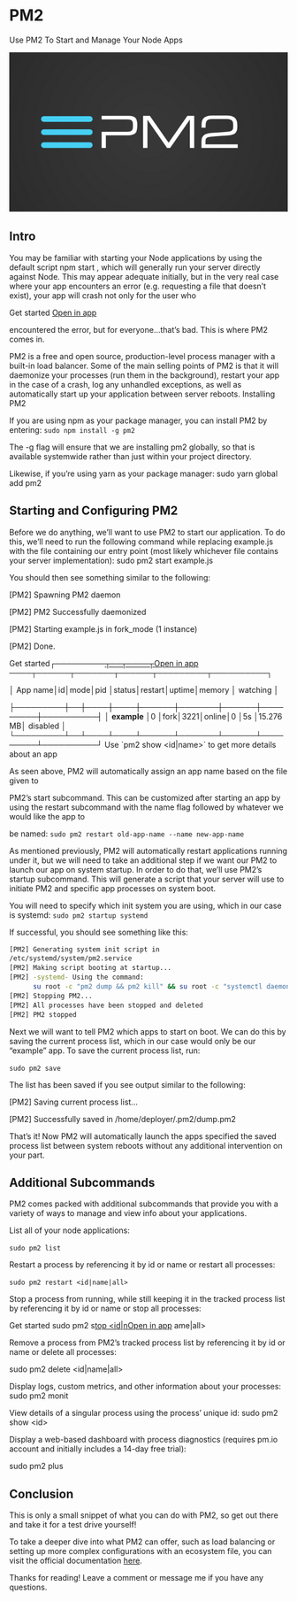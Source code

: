 # PM2

Use PM2 To Start and Manage Your Node Apps

![](../../.gitbook/assets/1%20%281%29.png)

## Intro

You may be familiar with starting your Node applications by using the default script npm start , which will generally run your server directly against Node. This may appear adequate initially, but in the very real case where your app encounters an error \(e.g. requesting a file that doesn’t exist\), your app will crash not only for the user who

Get started [Open in app](https://rsci.app.link/?%24canonical_url=https%3A%2F%2Fmedium.com%2Fp%2F1a2e43feb2d6&~feature=LoOpenInAppButton&~channel=ShowPostUnderUser&~stage=mobileNavBar&source=post_page-----1a2e43feb2d6--------------------------------)

encountered the error, but for everyone…that’s bad. This is where PM2 comes in.

PM2 is a free and open source, production-level process manager with a built-in load balancer. Some of the main selling points of PM2 is that it will daemonize your processes \(run them in the background\), restart your app in the case of a crash, log any unhandled exceptions, as well as automatically start up your application between server reboots. Installing PM2

If you are using npm as your package manager, you can install PM2 by entering: `sudo npm install -g pm2`

The -g flag will ensure that we are installing pm2 globally, so that is available systemwide rather than just within your project directory.

Likewise, if you’re using yarn as your package manager: sudo yarn global add pm2

## Starting and Configuring PM2

Before we do anything, we’ll want to use PM2 to start our application. To do this, we’ll need to run the following command while replacing example.js with the file containing our entry point \(most likely whichever file contains your server implementation\): sudo pm2 start example.js

You should then see something similar to the following:

\[PM2\] Spawning PM2 daemon

\[PM2\] PM2 Successfully daemonized

\[PM2\] Starting example.js in fork\_mode \(1 instance\)

\[PM2\] Done.

Get started┌─────────[┬──┬────┬](https://rsci.app.link/?%24canonical_url=https%3A%2F%2Fmedium.com%2Fp%2F1a2e43feb2d6&~feature=LoOpenInAppButton&~channel=ShowPostUnderUser&~stage=mobileNavBar&source=post_page-----1a2e43feb2d6--------------------------------)[Open in app](https://rsci.app.link/?%24canonical_url=https%3A%2F%2Fmedium.com%2Fp%2F1a2e43feb2d6&~feature=LoOpenInAppButton&~channel=ShowPostUnderUser&~stage=mobileNavBar&source=post_page-----1a2e43feb2d6--------------------------------) ────┬──────┬───────┬──────┬─────────┬──────────┐

│ App name│id│mode│pid │status│restart│uptime│memory │ watching │

├─────────┼──┼────┼────┼──────┼───────┼──────┼─────────┼──────────┤ │ **example** │0 │fork│3221│online│0 │5s │15.276 MB│ disabled │ └─────────┴──┴────┴────┴──────┴───────┴──────┴─────────┴──────────┘ Use \`pm2 show &lt;id\|name&gt;\` to get more details about an app

As seen above, PM2 will automatically assign an app name based on the file given to

PM2’s start subcommand. This can be customized after starting an app by using the restart subcommand with the name flag followed by whatever we would like the app to

be named: `sudo pm2 restart old-app-name --name new-app-name`

As mentioned previously, PM2 will automatically restart applications running under it, but we will need to take an additional step if we want our PM2 to launch our app on system startup. In order to do that, we’ll use PM2’s startup subcommand. This will generate a script that your server will use to initiate PM2 and specific app processes on system boot.

You will need to specify which init system you are using, which in our case is systemd: `sudo pm2 startup systemd`

If successful, you should see something like this:

```bash
[PM2] Generating system init script in  
/etc/systemd/system/pm2.service 
[PM2] Making script booting at startup... 
[PM2] -systemd- Using the command: 
      su root -c "pm2 dump && pm2 kill" && su root -c "systemctl daemon-reload && systemctl enable pm2 && systemctl start pm2" [PM2] Dumping processes 
[PM2] Stopping PM2... 
[PM2] All processes have been stopped and deleted 
[PM2] PM2 stopped 

```

Next we will want to tell PM2 which apps to start on boot. We can do this by saving the current process list, which in our case would only be our “example” app. To save the current process list, run:

`sudo pm2 save`

The list has been saved if you see output similar to the following:

\[PM2\] Saving current process list...

\[PM2\] Successfully saved in /home/deployer/.pm2/dump.pm2

That’s it! Now PM2 will automatically launch the apps specified the saved process list between system reboots without any additional intervention on your part.

## Additional Subcommands

PM2 comes packed with additional subcommands that provide you with a variety of ways to manage and view info about your applications.

List all of your node applications:

`sudo pm2 list`

Restart a process by referencing it by id or name or restart all processes:

`sudo pm2 restart <id|name|all>`

Stop a process from running, while still keeping it in the tracked process list by referencing it by id or name or stop all processes:

Get started sudo pm2 s[top &lt;id\|n](https://rsci.app.link/?%24canonical_url=https%3A%2F%2Fmedium.com%2Fp%2F1a2e43feb2d6&~feature=LoOpenInAppButton&~channel=ShowPostUnderUser&~stage=mobileNavBar&source=post_page-----1a2e43feb2d6--------------------------------)[Open in app](https://rsci.app.link/?%24canonical_url=https%3A%2F%2Fmedium.com%2Fp%2F1a2e43feb2d6&~feature=LoOpenInAppButton&~channel=ShowPostUnderUser&~stage=mobileNavBar&source=post_page-----1a2e43feb2d6--------------------------------) ame\|all&gt;

Remove a process from PM2’s tracked process list by referencing it by id or name or delete all processes:

sudo pm2 delete &lt;id\|name\|all&gt;

Display logs, custom metrics, and other information about your processes: sudo pm2 monit

View details of a singular process using the process’ unique id: sudo pm2 show &lt;id&gt;

Display a web-based dashboard with process diagnostics \(requires pm.io account and initially includes a 14-day free trial\):

sudo pm2 plus

## Conclusion

This is only a small snippet of what you can do with PM2, so get out there and take it for a test drive yourself!

To take a deeper dive into what PM2 can offer, such as load balancing or setting up more complex configurations with an ecosystem file, you can visit the official documentation [here](https://pm2.keymetrics.io/docs/usage/pm2-doc-single-page/).

Thanks for reading! Leave a comment or message me if you have any questions.

